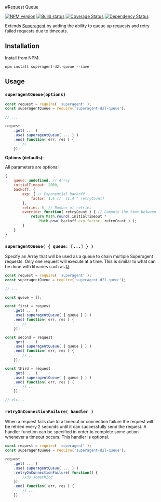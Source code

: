 #Request Queue

[![NPM version][npm-image]][npm-url]
[![Build status][ci-image]][ci-url]
[![Coverage Status][coverage-image]][coverage-url]
[![Dependency Status][dependencies-image]][dependencies-url]

Extends [Superagent](https://github.com/visionmedia/superagent) by adding the ability to queue up requests and retry failed requests due to timeouts.

## Installation

Install from NPM:

```shell
npm install superagent-d2l-queue --save
```

## Usage

### `superagentQueue(options)`

```js
const request = require( 'superagent' );
const superagentQueue = require('superagent-d2l-queue');

// ...

request
    .get( ... )
    .use( superagentQueue( ... ) )
    .end( function( err, res ) {
        // ...
    });
```

__Options (defaults):__

All parameters are optional
```js
{
    queue: undefined, // Array
    initialTimeout: 2000,
    backoff: {
        exp: { // Exponential backoff
            factor: 1.4 //  (1.4 ^ retryCount)
        },
        retries: 5, // Number of retries
        override: function( retryCount ) { // Compute the time between each retry interval.
            return Math.round( initialTimeout *
                Math.pow( backoff.exp.factor, retryCount ) );
        }
    }
}
```

### `superagentQueue( { queue: [...] } )`
Specify an Array that will be used as a queue to chain multiple Superagent requests. Only one request will execute at a time. This is similar to what can be done with libraries such as [Q](https://github.com/kriskowal/q).

```js
const request = require( 'superagent' );
const superagentQueue = require('superagent-d2l-queue');

// ...

const queue = [];

const first = request
    .get( ... )
    .use( superagentQueue( { queue } ) )
    .end( function( err, res ) {
        // ...
    });

const second = request
    .get( ... )
    .use( superagentQueue( { queue } ) )
    .end( function( err, res ) {
        // ...
    });

const third = request
    .get( ... )
    .use( superagentQueue( { queue } ) )
    .end( function( err, res ) {
        // ...
    });

// etc...
```

### `retryOnConnectionFailure( handler )`

When a request fails due to a timeout or connection failure the request will be retried every 2 seconds until it can successfully send the request. A handler function can be specified in order to complete some action whenever a timeout occurs. This handler is optional.

```js
const request = require( 'superagent' );
const superagentQueue = require('superagent-d2l-queue');

request
    .get( ... )
    .use( superagentQueue( ... ) )
    .retryOnConnectionFailure( function() {
        //do something
    })
    .end( function( err, res ) {
        // ...
    });
```

[npm-url]: https://npmjs.org/package/superagent-d2l-queue
[npm-image]: https://img.shields.io/npm/v/superagent-d2l-queue.png
[ci-url]: https://travis-ci.org/Brightspace/superagent-d2l-queue
[ci-image]: https://img.shields.io/travis-ci/Brightspace/superagent-d2l-queue.svg
[coverage-url]: https://coveralls.io/r/Brightspace/superagent-d2l-queue?branch=master
[coverage-image]: https://img.shields.io/coveralls/Brightspace/superagent-d2l-queue.svg
[dependencies-url]: https://david-dm.org/brightspace/superagent-d2l-queue
[dependencies-image]: https://img.shields.io/david/Brightspace/superagent-d2l-queue.svg
